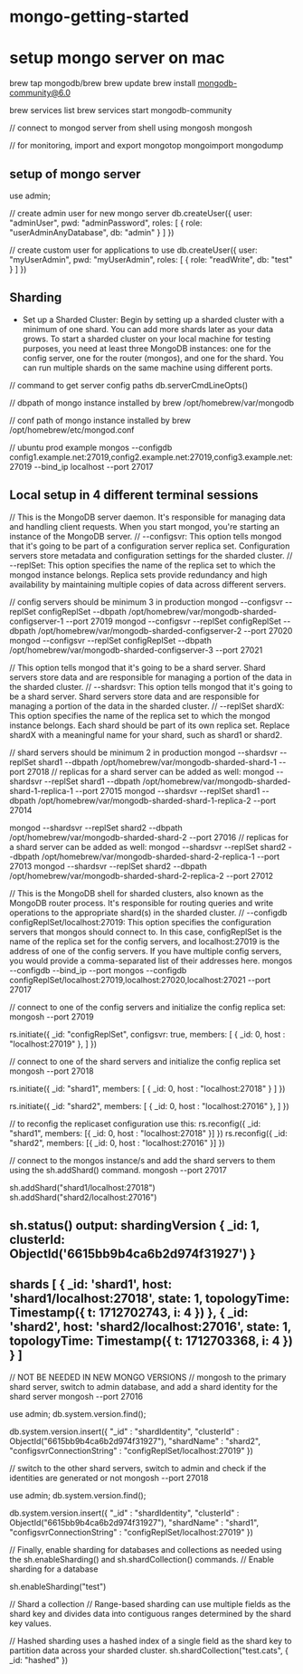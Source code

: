 # mongo-getting-started

# setup mongo server on mac
brew tap mongodb/brew
brew update
brew install mongodb-community@6.0

brew services list
brew services start mongodb-community

// connect to mongod server from shell using mongosh
mongosh

// for monitoring, import and export
mongotop
mongoimport
mongodump

## setup of mongo server
use admin;

// create admin user for new mongo server
db.createUser({
    user: "adminUser",
    pwd: "adminPassword",
    roles: [ { role: "userAdminAnyDatabase", db: "admin" } ]
})

// create custom user for applications to use
db.createUser({
    user: "myUserAdmin",
    pwd: "myUserAdmin",
    roles: [
        { role: "readWrite", db: "test" }
    ]
})

## Sharding
- Set up a Sharded Cluster: Begin by setting up a sharded cluster with a minimum of one shard. You can add more shards later as your data grows. To start a sharded cluster on your local machine for testing purposes, you need at least three MongoDB instances: one for the config server, one for the router (mongos), and one for the shard. You can run multiple shards on the same machine using different ports.

// command to get server config paths
db.serverCmdLineOpts()

// dbpath of mongo instance installed by brew
/opt/homebrew/var/mongodb

// conf path of mongo instance installed by brew
/opt/homebrew/etc/mongod.conf

// ubuntu prod example 
mongos --configdb config1.example.net:27019,config2.example.net:27019,config3.example.net:27019 --bind_ip localhost --port 27017

## Local setup in 4 different terminal sessions
// This is the MongoDB server daemon. It's responsible for managing data and handling client requests. When you start mongod, you're starting an instance of the MongoDB server.
// --configsvr: This option tells mongod that it's going to be part of a configuration server replica set. Configuration servers store metadata and configuration settings for the sharded cluster.
// --replSet: This option specifies the name of the replica set to which the mongod instance belongs. Replica sets provide redundancy and high availability by maintaining multiple copies of data across different servers.

// config servers should be minimum 3 in production
mongod --configsvr --replSet configReplSet --dbpath /opt/homebrew/var/mongodb-sharded-configserver-1 --port 27019
mongod --configsvr --replSet configReplSet --dbpath /opt/homebrew/var/mongodb-sharded-configserver-2 --port 27020
mongod --configsvr --replSet configReplSet --dbpath /opt/homebrew/var/mongodb-sharded-configserver-3 --port 27021

// This option tells mongod that it's going to be a shard server. Shard servers store data and are responsible for managing a portion of the data in the sharded cluster.
// --shardsvr: This option tells mongod that it's going to be a shard server. Shard servers store data and are responsible for managing a portion of the data in the sharded cluster.
// --replSet shardX: This option specifies the name of the replica set to which the mongod instance belongs. Each shard should be part of its own replica set. Replace shardX with a meaningful name for your shard, such as shard1 or shard2.

// shard servers should be minimum 2 in production
mongod --shardsvr --replSet shard1 --dbpath /opt/homebrew/var/mongodb-sharded-shard-1 --port 27018
// replicas for a shard server can be added as well:
mongod --shardsvr --replSet shard1 --dbpath /opt/homebrew/var/mongodb-sharded-shard-1-replica-1 --port 27015
mongod --shardsvr --replSet shard1 --dbpath /opt/homebrew/var/mongodb-sharded-shard-1-replica-2 --port 27014

mongod --shardsvr --replSet shard2 --dbpath /opt/homebrew/var/mongodb-sharded-shard-2 --port 27016
// replicas for a shard server can be added as well:
mongod --shardsvr --replSet shard2 --dbpath /opt/homebrew/var/mongodb-sharded-shard-2-replica-1 --port 27013
mongod --shardsvr --replSet shard2 --dbpath /opt/homebrew/var/mongodb-sharded-shard-2-replica-2 --port 27012

// This is the MongoDB shell for sharded clusters, also known as the MongoDB router process. It's responsible for routing queries and write operations to the appropriate shard(s) in the sharded cluster.
// --configdb configReplSet/localhost:27019: This option specifies the configuration servers that mongos should connect to. In this case, configReplSet is the name of the replica set for the config servers, and localhost:27019 is the address of one of the config servers. If you have multiple config servers, you would provide a comma-separated list of their addresses here.
mongos --configdb <config-server-addresses> --bind_ip <mongos-ip-address> --port <mongos-port>
mongos --configdb configReplSet/localhost:27019,localhost:27020,localhost:27021 --port 27017

// connect to one of the config servers and initialize the config replica set:
mongosh --port 27019

rs.initiate({
  _id: "configReplSet",
  configsvr: true,
  members: [
    { _id: 0, host : "localhost:27019" },
    <!-- { _id: 1, host : "localhost:27020" }, -->
    <!-- { _id: 2, host : "localhost:27021" } -->
  ]
})

// connect to one of the shard servers and initialize the config replica set
mongosh --port 27018

rs.initiate({
  _id: "shard1",
  members: [
    { _id: 0, host : "localhost:27018" }
    <!-- { _id: 1, host : "localhost:27015" }, -->
    <!-- { _id: 2, host : "localhost:27014" }, -->
  ]
})

rs.initiate({
  _id: "shard2",
  members: [
    { _id: 0, host : "localhost:27016" },
    <!-- { _id: 0, host : "localhost:27013" }, -->
    <!-- { _id: 0, host : "localhost:27012" }, -->
  ]
})

// to reconfig the replicaset configuration use this:
rs.reconfig({ _id: "shard1", members: [{ _id: 0, host : "localhost:27018" }] })
rs.reconfig({ _id: "shard2", members: [{ _id: 0, host : "localhost:27016" }] })


// connect to the mongos instance/s and add the shard servers to them using the sh.addShard() command.
mongosh --port 27017

sh.addShard("shard1/localhost:27018")
sh.addShard("shard2/localhost:27016")
<!-- sh.addShard("shard3/localhost:27015") -->

sh.status() output:
shardingVersion
{ _id: 1, clusterId: ObjectId('6615bb9b4ca6b2d974f31927') }
---
shards
[
  {
    _id: 'shard1',
    host: 'shard1/localhost:27018',
    state: 1,
    topologyTime: Timestamp({ t: 1712702743, i: 4 })
  },
  {
    _id: 'shard2',
    host: 'shard2/localhost:27016',
    state: 1,
    topologyTime: Timestamp({ t: 1712703368, i: 4 })
  }
]
---

// NOT BE NEEDED IN NEW MONGO VERSIONS
// mongosh to the primary shard server, switch to admin database, and add a shard identity for the shard server
mongosh --port 27016

use admin;
db.system.version.find();

db.system.version.insert({
  "_id" : "shardIdentity",
  "clusterId" : ObjectId("6615bb9b4ca6b2d974f31927"),
  "shardName" : "shard2",
  "configsvrConnectionString" : "configReplSet/localhost:27019"
})

// switch to the other shard servers, switch to admin and check if the identities are generated or not
mongosh --port 27018

use admin;
db.system.version.find();

db.system.version.insert({
  "_id" : "shardIdentity",
  "clusterId" : ObjectId("6615bb9b4ca6b2d974f31927"),
  "shardName" : "shard1",
  "configsvrConnectionString" : "configReplSet/localhost:27019"
})

// Finally, enable sharding for databases and collections as needed using the sh.enableSharding() and sh.shardCollection() commands.
// Enable sharding for a database
<!-- sh.enableSharding("myDatabase") -->
sh.enableSharding("test")

// Shard a collection
// Range-based sharding can use multiple fields as the shard key and divides data into contiguous ranges determined by the shard key values.
<!-- sh.shardCollection("myDatabase.myCollection", { "shardKey": 1, ... }) -->
// Hashed sharding uses a hashed index of a single field as the shard key to partition data across your sharded cluster.
sh.shardCollection("test.cats", { _id: "hashed" })
